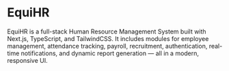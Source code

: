 # EquiHR
 EquiHR is a full-stack Human Resource Management System built with Next.js, TypeScript, and TailwindCSS. It includes modules for employee management, attendance tracking, payroll, recruitment, authentication, real-time notifications, and dynamic report generation — all in a modern, responsive UI.

